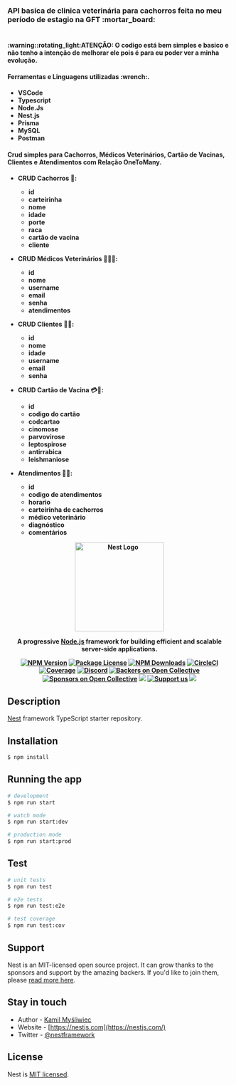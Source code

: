 <h3> API basica de clinica veterinária para cachorros feita no meu período de estagio na GFT :mortar_board: <h1>

<h4>:warning::rotating_light:ATENÇÃO: O codigo está bem simples e basico e não tenho a intenção de melhorar ele pois é para eu poder ver a minha evolução.<h4>

<h4> Ferramentas e Linguagens utilizadas :wrench:.<h4>
 
 - VSCode
 - Typescript
 - Node.Js
 - Nest.js
 - Prisma
 - MySQL
 - Postman

<h4> Crud simples para Cachorros, Médicos Veterinários, Cartão de Vacinas, Clientes e Atendimentos com Relação OneToMany.<h4>

 - CRUD Cachorros :dog:: 
   - id
   - carteirinha
   - nome
   - idade
   - porte
   - raca
   - cartão de vacina
   - cliente
 
 - CRUD Médicos Veterinários :hospital::woman::man::
   - id
   - nome
   - username
   - email
   - senha
   - atendimentos

 - CRUD Clientes :woman::man::
    - id
    - nome
    - idade
    - username
    - email
    - senha
  
 - CRUD Cartão de Vacina :credit_card::syringe::
   - id
   - codigo do cartão
   - codcartao
   - cinomose
   - parvovirose
   - leptospirose
   - antirrabica
   - leishmaniose
   
  - Atendimentos :file_folder::bookmark_tabs::
    - id
    - codigo de atendimentos
    - horario
    - carteirinha de cachorros
    - médico veterinário
    - diagnóstico
    - comentários
  




<p align="center">
  <a href="http://nestjs.com/" target="blank"><img src="https://nestjs.com/img/logo-small.svg" width="200" alt="Nest Logo" /></a>
</p>

[circleci-image]: https://img.shields.io/circleci/build/github/nestjs/nest/master?token=abc123def456
[circleci-url]: https://circleci.com/gh/nestjs/nest

  <p align="center">A progressive <a href="http://nodejs.org" target="_blank">Node.js</a> framework for building efficient and scalable server-side applications.</p>
    <p align="center">
<a href="https://www.npmjs.com/~nestjscore" target="_blank"><img src="https://img.shields.io/npm/v/@nestjs/core.svg" alt="NPM Version" /></a>
<a href="https://www.npmjs.com/~nestjscore" target="_blank"><img src="https://img.shields.io/npm/l/@nestjs/core.svg" alt="Package License" /></a>
<a href="https://www.npmjs.com/~nestjscore" target="_blank"><img src="https://img.shields.io/npm/dm/@nestjs/common.svg" alt="NPM Downloads" /></a>
<a href="https://circleci.com/gh/nestjs/nest" target="_blank"><img src="https://img.shields.io/circleci/build/github/nestjs/nest/master" alt="CircleCI" /></a>
<a href="https://coveralls.io/github/nestjs/nest?branch=master" target="_blank"><img src="https://coveralls.io/repos/github/nestjs/nest/badge.svg?branch=master#9" alt="Coverage" /></a>
<a href="https://discord.gg/G7Qnnhy" target="_blank"><img src="https://img.shields.io/badge/discord-online-brightgreen.svg" alt="Discord"/></a>
<a href="https://opencollective.com/nest#backer" target="_blank"><img src="https://opencollective.com/nest/backers/badge.svg" alt="Backers on Open Collective" /></a>
<a href="https://opencollective.com/nest#sponsor" target="_blank"><img src="https://opencollective.com/nest/sponsors/badge.svg" alt="Sponsors on Open Collective" /></a>
  <a href="https://paypal.me/kamilmysliwiec" target="_blank"><img src="https://img.shields.io/badge/Donate-PayPal-ff3f59.svg"/></a>
    <a href="https://opencollective.com/nest#sponsor"  target="_blank"><img src="https://img.shields.io/badge/Support%20us-Open%20Collective-41B883.svg" alt="Support us"></a>
  <a href="https://twitter.com/nestframework" target="_blank"><img src="https://img.shields.io/twitter/follow/nestframework.svg?style=social&label=Follow"></a>
</p>
  <!--[![Backers on Open Collective](https://opencollective.com/nest/backers/badge.svg)](https://opencollective.com/nest#backer)
  [![Sponsors on Open Collective](https://opencollective.com/nest/sponsors/badge.svg)](https://opencollective.com/nest#sponsor)-->

## Description

[Nest](https://github.com/nestjs/nest) framework TypeScript starter repository.

## Installation

```bash
$ npm install
```

## Running the app

```bash
# development
$ npm run start

# watch mode
$ npm run start:dev

# production mode
$ npm run start:prod
```

## Test

```bash
# unit tests
$ npm run test

# e2e tests
$ npm run test:e2e

# test coverage
$ npm run test:cov
```

## Support

Nest is an MIT-licensed open source project. It can grow thanks to the sponsors and support by the amazing backers. If you'd like to join them, please [read more here](https://docs.nestjs.com/support).

## Stay in touch

- Author - [Kamil Myśliwiec](https://kamilmysliwiec.com)
- Website - [https://nestjs.com](https://nestjs.com/)
- Twitter - [@nestframework](https://twitter.com/nestframework)

## License

Nest is [MIT licensed](LICENSE).
